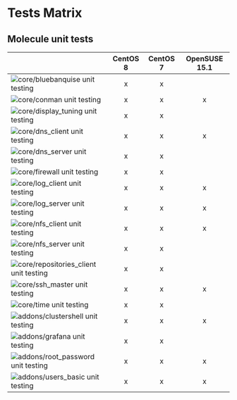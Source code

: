 Tests Matrix
============

Molecule unit tests
-------------------


|                                                                                                                           | CentOS 8 | CentOS 7 | OpenSUSE 15.1 |
|-----------------------------------------------------------------------------------------------------------------------------------------------------|:-:|:-:|:-:|
|![core/bluebanquise unit testing](https://github.com/bluebanquise/bluebanquise/workflows/core/bluebanquise%20unit%20testing/badge.svg)               | x | x |   |
|![core/conman unit testing](https://github.com/bluebanquise/bluebanquise/workflows/core/conman%20unit%20testing/badge.svg)                           | x | x | x |
|![core/display_tuning unit testing](https://github.com/bluebanquise/bluebanquise/workflows/core/display_tuning%20unit%20testing/badge.svg)           | x | x |   |
|![core/dns_client unit testing](https://github.com/bluebanquise/bluebanquise/workflows/core/dns_client%20unit%20testing/badge.svg)                   | x | x | x |
|![core/dns_server unit testing](https://github.com/bluebanquise/bluebanquise/workflows/core/dns_server%20unit%20testing/badge.svg)                   | x | x |   |
|![core/firewall unit testing](https://github.com/bluebanquise/bluebanquise/workflows/core/firewall%20unit%20testing/badge.svg)                       | x | x |   |
|![core/log_client unit testing](https://github.com/bluebanquise/bluebanquise/workflows/core/log_client%20unit%20testing/badge.svg)                   | x | x | x |
|![core/log_server unit testing](https://github.com/bluebanquise/bluebanquise/workflows/core/log_server%20unit%20testing/badge.svg)                   | x | x | x |
|![core/nfs_client unit testing](https://github.com/bluebanquise/bluebanquise/workflows/core/nfs_client%20unit%20testing/badge.svg)                   | x | x | x |
|![core/nfs_server unit testing](https://github.com/bluebanquise/bluebanquise/workflows/core/nfs_server%20unit%20testing/badge.svg)                   | x | x |   |
|![core/repositories_client unit testing](https://github.com/bluebanquise/bluebanquise/workflows/core/repositories_client%20unit%20testing/badge.svg) | x | x |   |
|![core/ssh_master unit testing](https://github.com/bluebanquise/bluebanquise/workflows/core/ssh_master%20unit%20testing/badge.svg)                   | x | x | x |
|![core/time unit testing](https://github.com/bluebanquise/bluebanquise/workflows/core/time%20unit%20testing/badge.svg)                               | x | x |   |
|![addons/clustershell unit testing](https://github.com/bluebanquise/bluebanquise/workflows/addons/clustershell%20unit%20testing/badge.svg)           | x | x | x |
|![addons/grafana unit testing](https://github.com/bluebanquise/bluebanquise/workflows/addons/grafana%20unit%20testing/badge.svg)                     | x | x |   |
|![addons/root_password unit testing](https://github.com/bluebanquise/bluebanquise/workflows/addons/root_password%20unit%20testing/badge.svg)         | x | x | x |
|![addons/users_basic unit testing](https://github.com/bluebanquise/bluebanquise/workflows/addons/users_basic%20unit%20testing/badge.svg)             | x | x | x |
